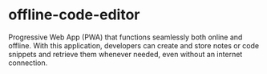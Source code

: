 # offline-code-editor
Progressive Web App (PWA) that functions seamlessly both online and offline. With this application, developers can create and store notes or code snippets and retrieve them whenever needed, even without an internet connection.
